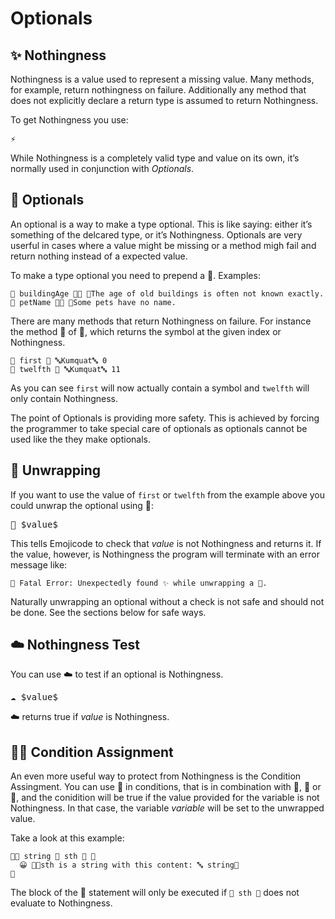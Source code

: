 # Optionals

## ✨ Nothingness

Nothingness is a value used to represent a missing value. Many methods, for
example, return nothingness on failure. Additionally any method that does not
explicitly declare a return type is assumed to return Nothingness.

To get Nothingness you use:

<pre class="syntax">
⚡️
</pre>

While Nothingness is a completely valid type and value on its own, it’s normally
used in conjunction with *Optionals*.

## 🍬 Optionals

An optional is a way to make a type optional. This is like saying: either it’s
something of the delcared type, or it’s Nothingness. Optionals are very userful
in cases where a value might be missing or a method migh fail and return nothing
instead of a expected value.

To make a type optional you need to prepend a 🍬. Examples:

```
🍰 buildingAge 🍬🚂 👴The age of old buildings is often not known exactly.
🍰 petName 🍬🔡 👴Some pets have no name.
```

There are many methods that return Nothingness on failure. For instance the
method 🔬 of 🔡, which returns the symbol at the given index or Nothingness.

```
🍦 first 🔬 🔤Kumquat🔤 0
🍦 twelfth 🔬 🔤Kumquat🔤 11
```

As you can see `first` will now actually contain a symbol and `twelfth` will
only contain Nothingness.

The point of Optionals is providing more safety. This is achieved by forcing
the programmer to take special care of optionals as optionals cannot be used
like the they make optionals.

## 🍺 Unwrapping

If you want to use the value of `first` or `twelfth` from the example above
you could unwrap the optional using 🍺:

<pre class="syntax">
🍺 $value$
</pre>

This tells Emojicode to check that *value* is not Nothingness and
returns it. If the value, however, is Nothingness the program will terminate
with an error message like:

```
🚨 Fatal Error: Unexpectedly found ✨ while unwrapping a 🍬.
```

Naturally unwrapping an optional without a check is not safe and should not
be done. See the sections below for safe ways.

## ☁️ Nothingness Test

You can use ☁️ to test if an optional is Nothingness.

<pre class="syntax">
☁️ $value$
</pre>

☁️ returns true if *value* is Nothingness.

## 🍊🍦 Condition Assignment

An even more useful way to protect from Nothingness is the Condition Assingment.
You can use 🍦 in conditions, that is in combination with 🍊, 🍋 or 🔁, and the
conidition will be true if the value provided for the variable is not
Nothingness. In that case, the variable *variable* will be set to the unwrapped
value.

Take a look at this example:

```
🍊🍦 string 🔲 sth 🔡 🍇
  😀 🍪🔤sth is a string with this content: 🔤 string🍪
🍉
```

The block of the 🍊 statement will only be executed if `🔲 sth 🔡` does not
evaluate to Nothingness.
